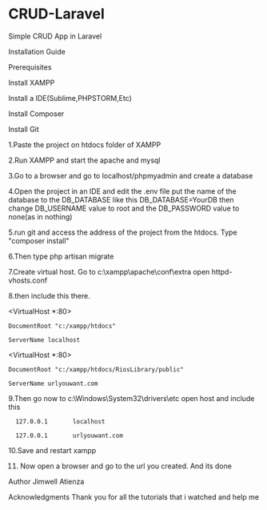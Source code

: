 # CRUD-Laravel
Simple CRUD App in Laravel

Installation Guide

Prerequisites 

Install XAMPP 

Install a IDE(Sublime,PHPSTORM,Etc) 

Install Composer

Install Git

1.Paste the project on htdocs folder of XAMPP 

2.Run XAMPP and start the apache and mysql 

3.Go to a browser and go to localhost/phpmyadmin and create a database 

4.Open the project in an IDE and edit the .env file put the name of the database to the DB_DATABASE like this DB_DATABASE=YourDB then change DB_USERNAME value to root and the DB_PASSWORD value to none(as in nothing)

5.run git and access the address of the project from the htdocs. Type "composer install" 

6.Then type php artisan migrate

7.Create virtual host. Go to c:\xampp\apache\conf\extra open httpd-vhosts.conf

8.then include this there.
   
   <VirtualHost *:80>
   
    DocumentRoot "c:/xampp/htdocs"
    
    ServerName localhost
    
  </VirtualHost>

  <VirtualHost *:80>
  
    DocumentRoot "c:/xampp/htdocs/RiosLibrary/public"
    
    ServerName urlyouwant.com
  </VirtualHost>

9.Then go now to c:\Windows\System32\drivers\etc open host and include this

      127.0.0.1       localhost
      
      127.0.0.1       urlyouwant.com

10.Save and restart xampp

11. Now open a browser and go to the url you created. And its done

Author Jimwell Atienza

Acknowledgments Thank you for all the tutorials that i watched and help me
